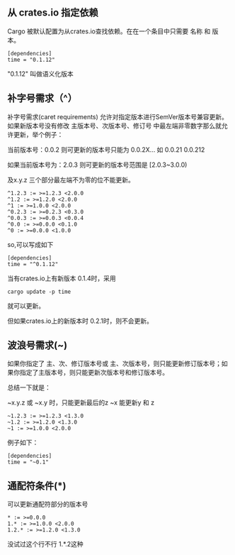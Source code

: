 ## 从 crates.io 指定依赖
Cargo 被默认配置为从crates.io查找依赖。在在一个条目中只需要 名称 和 版本。

    [dependencies]
    time = "0.1.12"

"0.1.12" 叫做语义化版本

## 补字号需求（^）
补字号需求(caret requirements) 允许对指定版本进行SemVer版本号兼容更新。如果新版本号没有修改 主版本号、次版本号、修订号 中最左端非零数字那么就允许更新，举个例子：

当前版本号：0.0.2 则可更新的版本号只能为 0.0.2X... 如 0.0.21 0.0.212

如果当前版本号为：2.0.3 则可更新的版本号范围是
[2.0.3~3.0.0)

及x.y.z 三个部分最左端不为零的位不能更新。

    ^1.2.3 := >=1.2.3 <2.0.0
    ^1.2 := >=1.2.0 <2.0.0
    ^1 := >=1.0.0 <2.0.0
    ^0.2.3 := >=0.2.3 <0.3.0
    ^0.0.3 := >=0.0.3 <0.0.4
    ^0.0 := >=0.0.0 <0.1.0
    ^0 := >=0.0.0 <1.0.0

so,可以写成如下

    [dependencies]
    time = "^0.1.12"

当有crates.io上有新版本 0.1.4时，采用

    cargo update -p time

就可以更新。

但如果crates.io上的新版本时 0.2.1时，则不会更新。

## 波浪号需求(~)

如果你指定了 主、次、修订版本号或 主、次版本号，则只能更新修订版本号；如果你指定了主版本号，则只能更新次版本号和修订版本号。

总结一下就是：

~x.y.z 或 ~x.y 时，只能更新最后的z
~x 能更新y 和 z

    ~1.2.3 := >=1.2.3 <1.3.0
    ~1.2 := >=1.2.0 <1.3.0
    ~1 := >=1.0.0 <2.0.0

例子如下：

    [dependencies]
    time = "~0.1"

## 通配符条件(*)

可以更新通配符部分的版本号

    * := >=0.0.0
    1.* := >=1.0.0 <2.0.0
    1.2.* := >=1.2.0 <1.3.0

没试过这个行不行 1.*.2这种



